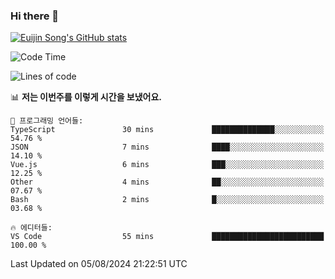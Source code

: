 ### Hi there 👋

[![Euijin Song's GitHub stats](https://github-readme-stats.vercel.app/api?username=lstar2397&count_private=true&show_icons=true&theme=tokyonight&locale=kr)](https://github.com/anuraghazra/github-readme-stats)

<!--START_SECTION:waka-->
![Code Time](http://img.shields.io/badge/Code%20Time-349%20hrs%2025%20mins-blue)

![Lines of code](https://img.shields.io/badge/%EC%A0%80%EB%8A%94%20%EC%97%AC%ED%83%9C%EA%B9%8C%EC%A7%80%20-630.6%20thousand%20%EC%A4%84%EC%9D%98%20%EC%BD%94%EB%93%9C%EB%A5%BC%20%EC%9E%91%EC%84%B1%ED%96%88%EC%96%B4%EC%9A%94.-blue)

📊 **저는 이번주를 이렇게 시간을 보냈어요.** 

```text
💬 프로그래밍 언어들: 
TypeScript               30 mins             ██████████████░░░░░░░░░░░   54.76 % 
JSON                     7 mins              ████░░░░░░░░░░░░░░░░░░░░░   14.10 % 
Vue.js                   6 mins              ███░░░░░░░░░░░░░░░░░░░░░░   12.25 % 
Other                    4 mins              ██░░░░░░░░░░░░░░░░░░░░░░░   07.67 % 
Bash                     2 mins              █░░░░░░░░░░░░░░░░░░░░░░░░   03.68 % 

🔥 에디터들: 
VS Code                  55 mins             █████████████████████████   100.00 % 
```


 Last Updated on 05/08/2024 21:22:51 UTC
<!--END_SECTION:waka-->

<!--
**lstar2397/lstar2397** is a ✨ _special_ ✨ repository because its `README.md` (this file) appears on your GitHub profile.

Here are some ideas to get you started:

- 🔭 I’m currently working on ...
- 🌱 I’m currently learning ...
- 👯 I’m looking to collaborate on ...
- 🤔 I’m looking for help with ...
- 💬 Ask me about ...
- 📫 How to reach me: ...
- 😄 Pronouns: ...
- ⚡ Fun fact: ...
-->
